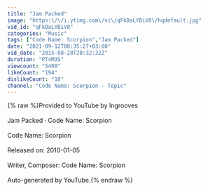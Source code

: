 ```yaml
---
title: "Jam Packed"
image: "https:\/\/i.ytimg.com\/vi\/qFkDaLYBiV8\/hqdefault.jpg"
vid_id: "qFkDaLYBiV8"
categories: "Music"
tags: ["Code Name: Scorpion","Jam Packed"]
date: "2021-09-12T08:35:27+03:00"
vid_date: "2015-08-28T20:32:32Z"
duration: "PT4M3S"
viewcount: "5408"
likeCount: "194"
dislikeCount: "18"
channel: "Code Name: Scorpion - Topic"
---
```

{% raw %}Provided to YouTube by Ingrooves<br /><br />Jam Packed · Code Name: Scorpion<br /><br />Code Name: Scorpion<br /><br />Released on: 2010-01-05<br /><br />Writer, Composer: Code Name: Scorpion<br /><br />Auto-generated by YouTube.{% endraw %}

